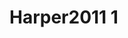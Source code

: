 <a name="material" />

# Harper2011 1
<script type="application/ld+json">
  {
    "@context": "https://schema.org/",
    "@type": "ChemicalSubstance",
    "http://purl.org/dc/terms/conformsTo":
      {
        "@type": "CreativeWork",
        "@id": "https://bioschemas.org/profiles/ChemicalSubstance/0.4-RELEASE/"
      },
    "@id": "https://egonw.github.io/nanowiki/nanowiki91.html#material",
    "name": "Harper2011 1",
    "sameAs: "http://127.0.0.1/mediawiki/index.php/Special:URIResolver/Harper2011_1"
  }
</script>

